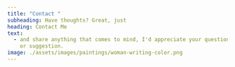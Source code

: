 ```yaml
---
title: "Contact "
subheading: Have thoughts? Great, just
heading: Contact Me
text:
  - and share anything that comes to mind, I'd appreciate your question, opinion
    or suggestion.
image: ./assets/images/paintings/woman-writing-color.png
---
```

